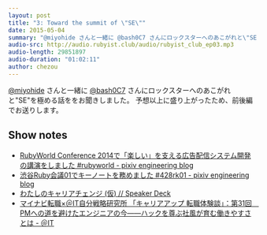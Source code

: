 ```yaml
---
layout: post
title: "3: Toward the summit of \"SE\""
date: 2015-05-04
summary: "@miyohide さんと一緒に @bash0C7 さんにロックスターへのあこがれと\"SE\"を極める話をお聞きしました"
audio-src: http://audio.rubyist.club/audio/rubyist_club_ep03.mp3
audio-length: 29851897
audio-duration: "01:02:11"
author: chezou
---
```


[@miyohide](https://twitter.com/miyohide) さんと一緒に [@bash0C7](https://twitter.com/bash0C7) さんにロックスターへのあこがれと\"SE\"を極める話ををお聞きしました。
予想以上に盛り上がったため、前後編でお送りします。

## Show notes

- [RubyWorld Conference 2014で「楽しい」を支える広告配信システム開発の講演をしました #rubyworld - pixiv engineering blog](http://inside.pixiv.net/entry/2014/11/14/161934)
- [渋谷Ruby会議01でキーノートを務めました #428rk01 - pixiv engineering blog](http://inside.pixiv.net/entry/2014/11/12/123744)
- [わたしのキャリアチェンジ (仮) // Speaker Deck](https://speakerdeck.com/naoya/watasifalsekiyariatienzi-jia)
- [マイナビ転職×＠IT自分戦略研究所 「キャリアアップ 転職体験談」：第31回　PMへの道を避けたエンジニアの今――ハックを尊ぶ社風が育む働きやすさとは - ＠IT](http://www.atmarkit.co.jp/ait/articles/1409/01/news007.html)

